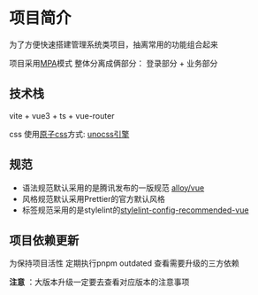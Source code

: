 # 项目简介

为了方便快速搭建管理系统类项目，抽离常用的功能组合起来

项目采用[MPA](https://juejin.cn/post/7018876571658223623)模式 整体分离成俩部分： 登录部分 + 业务部分
 
## 技术栈

vite + vue3 + ts + vue-router

css 使用[原子css](https://antfu.me/posts/reimagine-atomic-css-zh)方式: [unocss引擎](https://github.com/unocss/unocss)


## 规范

   - 语法规范默认采用的是腾讯发布的一版规范 [alloy/vue](https://github.com/AlloyTeam/eslint-config-alloy/blob/master/README.zh-CN.md)
   - 风格规范默认采用Prettier的官方默认风格
   - 标签规范采用的是stylelint的[stylelint-config-recommended-vue](https://github.com/ota-meshi/stylelint-config-recommended-vue)
   

## 项目依赖更新

  为保持项目活性 定期执行pnpm outdated 查看需要升级的三方依赖

**注意**
：大版本升级一定要去查看对应版本的注意事项
